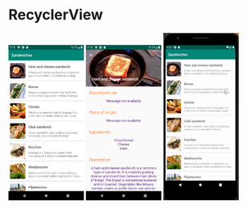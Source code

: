 # RecyclerView

<img src="s1.png" width="150">

<img src="s2.png" width="150">

<img src="sg.gif" width="150">

